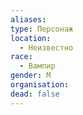 ```yaml
---
aliases: 
type: Персонаж
location:
  - Неизвестно
race:
  - Вампир
gender: М
organisation: 
dead: false
---
```


